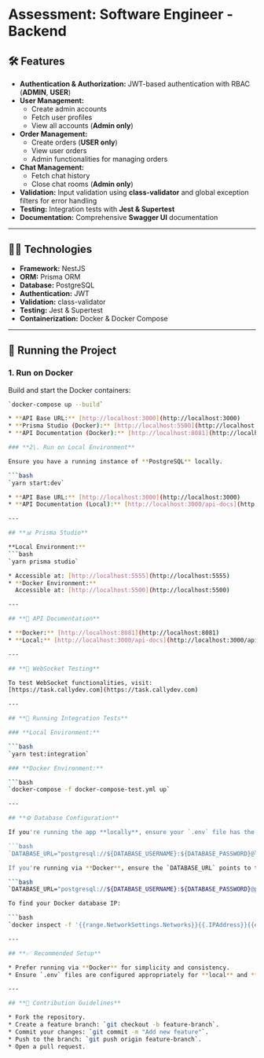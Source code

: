 # **Assessment: Software Engineer \- Backend**

## **🛠️ Features**

* **Authentication & Authorization:** JWT-based authentication with RBAC (**ADMIN**, **USER**)  
* **User Management:**  
  * Create admin accounts  
  * Fetch user profiles  
  * View all accounts (**Admin only**)  
* **Order Management:**  
  * Create orders (**USER only**)  
  * View user orders  
  * Admin functionalities for managing orders  
* **Chat Management:**  
  * Fetch chat history  
  * Close chat rooms (**Admin only**)  
* **Validation:** Input validation using **class-validator** and global exception filters for error handling  
* **Testing:** Integration tests with **Jest & Supertest**  
* **Documentation:** Comprehensive **Swagger UI** documentation

---

## **🧑‍💻 Technologies**

* **Framework:** NestJS  
* **ORM:** Prisma ORM  
* **Database:** PostgreSQL  
* **Authentication:** JWT  
* **Validation:** class-validator  
* **Testing:** Jest & Supertest  
* **Containerization:** Docker & Docker Compose

---

## **🚀 Running the Project**

### **1\. Run on Docker**

Build and start the Docker containers:

```bash
`docker-compose up --build`

* **API Base URL:** [http://localhost:3000](http://localhost:3000)  
* **Prisma Studio (Docker):** [http://localhost:5500](http://localhost:5500)  
* **API Documentation (Docker):** [http://localhost:8081](http://localhost:8081)

### **2\. Run on Local Environment**

Ensure you have a running instance of **PostgreSQL** locally.

```bash
`yarn start:dev`

* **API Base URL:** [http://localhost:3000](http://localhost:3000)  
* **API Documentation (Local):** [http://localhost:3000/api-docs](http://localhost:3000/api-docs)

---

## **📊 Prisma Studio**

**Local Environment:**  
```bash   
`yarn prisma studio`

* Accessible at: [http://localhost:5555](http://localhost:5555)  
* **Docker Environment:**  
  Accessible at: [http://localhost:5500](http://localhost:5500)

---

## **📑 API Documentation**

* **Docker:** [http://localhost:8081](http://localhost:8081)  
* **Local:** [http://localhost:3000/api-docs](http://localhost:3000/api-docs)

---

## **💬 WebSocket Testing**

To test WebSocket functionalities, visit:  
[https://task.callydev.com](https://task.callydev.com)

---

## **🧪 Running Integration Tests**

### **Local Environment:**

```bash
`yarn test:integration`

### **Docker Environment:**

```bash
`docker-compose -f docker-compose-test.yml up`

---

## **⚙️ Database Configuration**

If you're running the app **locally**, ensure your `.env` file has the correct database connection:

```bash
`DATABASE_URL="postgresql://${DATABASE_USERNAME}:${DATABASE_PASSWORD}@localhost:5432/${DATABASE_NAME}?schema=public"`

If you're running via **Docker**, ensure the `DATABASE_URL` points to the correct Docker network IP:

```bash
`DATABASE_URL="postgresql://${DATABASE_USERNAME}:${DATABASE_PASSWORD}@postgres_db:5432/${DATABASE_NAME}?schema=public"`

To find your Docker database IP:

```bash
`docker inspect -f '{{range.NetworkSettings.Networks}}{{.IPAddress}}{{end}}' postgres_db`

---

## **✅ Recommended Setup**

* Prefer running via **Docker** for simplicity and consistency.  
* Ensure `.env` files are configured appropriately for **local** and **Docker** environments.

---

## **📝 Contribution Guidelines**

* Fork the repository.  
* Create a feature branch: `git checkout -b feature-branch`.  
* Commit your changes: `git commit -m "Add new feature"`.  
* Push to the branch: `git push origin feature-branch`.  
* Open a pull request.

